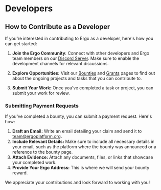 # Developers

## How to Contribute as a Developer

If you're interested in contributing to Ergo as a developer, here's how you can get started:

1. **Join the Ergo Community:** Connect with other developers and Ergo team members on our [Discord Server](https://discord.gg/nr4JRnhAyV). Make sure to enable the development channels for relevant discussions.

2. **Explore Opportunities:** Visit our [Bounties](bounties.md) and [Grants](grants.md) pages to find out about the ongoing projects and tasks that you can contribute to.

3. **Submit Your Work:** Once you've completed a task or project, you can submit your work for review. 

### Submitting Payment Requests

If you've completed a bounty, you can submit a payment request. Here's how:

1. **Draft an Email:** Write an email detailing your claim and send it to team@ergoplatform.org.
2. **Include Relevant Details:** Make sure to include all necessary details in your email, such as the platform where the bounty was announced or a reference to the bounty page.
3. **Attach Evidence:** Attach any documents, files, or links that showcase your completed work.
4. **Provide Your Ergo Address:** This is where we will send your bounty reward.

We appreciate your contributions and look forward to working with you!

